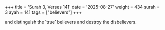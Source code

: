 +++
title = 'Surah 3, Verses 141'
date = '2025-08-27'
weight = 434
surah = 3
ayah = 141
tags = ["believers"]
+++

and distinguish the ˹true˺ believers and destroy the disbelievers.
